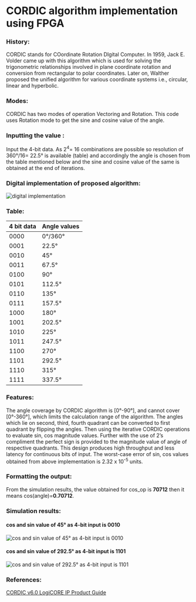 # CORDIC algorithm implementation using FPGA
### History:
CORDIC stands for COordinate Rotation DIgital Computer. In 1959, Jack E. Volder came up with this algorithm which is used for solving the trigonometric relationships involved in plane coordinate rotation and conversion from rectangular to polar coordinates. Later on, Walther proposed the unified algorithm for various coordinate systems i.e., circular, linear and hyperbolic.
### Modes:
CORDIC has two modes of operation Vectoring and Rotation. This code uses Rotation mode to get the sine and cosine value of the angle. 

### Inputting the value :

Input the 4-bit data. As 2<sup>4</sup>= 16 combinations are possible so resolution of 360°/16= 22.5° is available (table) and accordingly the angle is chosen from the table mentioned below and the sine and cosine value of the same is obtained at the end of iterations.
### Digital implementation of proposed algorithm:
![digital implementation](https://imgur.com/BjNJWqv.png)

### Table:

| 4 bit data    | Angle values  |
| ------------- | ------------- |
|     0000      |  0°/360°      |
|     0001      |   22.5°       |
|     0010      |   45°         |
|     0011      |   67.5°       |
|     0100      |   90°         |
|     0101      |   112.5°      |
|     0110      |   135°        |
|     0111      |   157.5°      |
|     1000      | 180°          |
|     1001      | 202.5°       |
|     1010      | 225°       |
|     1011      | 247.5°       |
|     1100      | 270°       |
|     1101      | 292.5°       |
|     1110      | 315°       |
|     1111      | 337.5°       |
### Features:

The angle coverage by CORDIC algorithm is [0°-90°], and cannot cover [0°-360°], which limits the calculation range of the algorithm. The angles which lie on second, third, fourth quadrant can be converted to first quadrant by flipping the angles. Then using the iterative CORDIC operations to evaluate sin, cos magnitude values. Further with the use of 2’s compliment the perfect sign is provided to the magnitude value of angle of respective quadrants. This design produces high throughput and less latency for continuous bits of input.
 The worst-case error of sin, cos values obtained from above implementation is 2.32 x 10<sup>-5</sup> units.

### Formatting the output:

From the simulation results, the value obtained for cos_op is **70712** then it means cos(angle)=**0.70712**. 


### Simulation results:
#### cos and sin value of 45° as 4-bit input is 0010
![cos and sin value of 45° as 4-bit input is 0010](https://imgur.com/Q8QgElk.png)

#### cos and sin value of 292.5° as 4-bit input is 1101
![cos and sin value of 292.5° as 4-bit input is 1101](https://imgur.com/gdIsSnF.png)

### References:
[CORDIC v6.0 LogiCORE IP Product Guide](https://www.xilinx.com/support/documentation/ip_documentation/cordic/v6_0/pg105-cordic.pdf)
